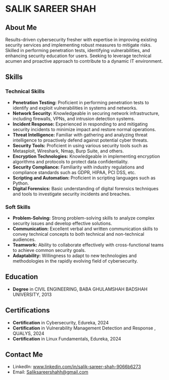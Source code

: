 # SALIK SAREER SHAH

## About Me
Results-driven cybersecurity fresher with expertise in improving existing security services and implementing robust measures to mitigate risks. Skilled in performing penetration tests, identifying vulnerabilities, and enhancing security 
education for users. Seeking to leverage technical acumen and proactive approach to contribute to a dynamic IT environment.

## Skills
### Technical Skills
- **Penetration Testing:** Proficient in performing penetration tests to identify and exploit vulnerabilities in systems and networks.
- **Network Security:** Knowledgeable in securing network infrastructure, including firewalls, VPNs, and intrusion detection systems.
- **Incident Response:** Experienced in responding to and mitigating security incidents to minimize impact and restore normal operations.
- **Threat Intelligence:** Familiar with gathering and analyzing threat intelligence to proactively defend against potential cyber threats.
- **Security Tools:** Proficient in using various security tools such as Metasploit, Wireshark, Nmap, Burp Suite, and others.
- **Encryption Technologies:** Knowledgeable in implementing encryption algorithms and protocols to protect data confidentiality.
- **Security Compliance:** Familiarity with industry regulations and compliance standards such as GDPR, HIPAA, PCI DSS, etc.
- **Scripting and Automation:** Proficient in scripting languages such as Python.
- **Digital Forensics:** Basic understanding of digital forensics techniques and tools to investigate security incidents and breaches.

### Soft Skills
- **Problem-Solving:** Strong problem-solving skills to analyze complex security issues and develop effective solutions.
- **Communication:** Excellent verbal and written communication skills to convey technical concepts to both technical and non-technical audiences.
- **Teamwork:** Ability to collaborate effectively with cross-functional teams to achieve common security goals.
- **Adaptability:** Willingness to adapt to new technologies and methodologies in the rapidly evolving field of cybersecurity.



## Education
- **Degree** in CIVIL ENGINEERING, BABA GHULAMSHAH BADSHAH UNIVERSITY, 2013

## Certifications
- **Certification** in Cybersecurity, Edureka, 2024
- **Certification** in Vulnerability Management Detection and Response , QUALYS, 2024
- **Certification** in Linux Fundamentals, Edureka, 2024


## Contact Me
- LinkedIn: www.linkedin.com/in/salik-sareer-shah-9066b6273
- Email: Saliksareershahh@gmail.com




